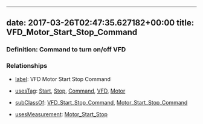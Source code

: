 
---
date: 2017-03-26T02:47:35.627182+00:00
title: VFD_Motor_Start_Stop_Command
---
### Definition: Command to turn on/off VFD

### Relationships

* [label](http://www.w3.org/2000/01/rdf-schema#label): VFD Motor Start Stop Command

* [usesTag](https://brickschema.org/schema/1.0/BrickFrame#usesTag): [Start](https://brickschema.org/schema/1.0/BrickTag#Start), [Stop](https://brickschema.org/schema/1.0/BrickTag#Stop), [Command](https://brickschema.org/schema/1.0/BrickTag#Command), [VFD](https://brickschema.org/schema/1.0/BrickTag#VFD), [Motor](https://brickschema.org/schema/1.0/BrickTag#Motor)

* [subClassOf](http://www.w3.org/2000/01/rdf-schema#subClassOf): [VFD_Start_Stop_Command](https://brickschema.org/schema/1.0/Brick#VFD_Start_Stop_Command), [Motor_Start_Stop_Command](https://brickschema.org/schema/1.0/Brick#Motor_Start_Stop_Command)

* [usesMeasurement](https://brickschema.org/schema/1.0/BrickFrame#usesMeasurement): [Motor_Start_Stop](https://brickschema.org/schema/1.0/Brick#Motor_Start_Stop)
